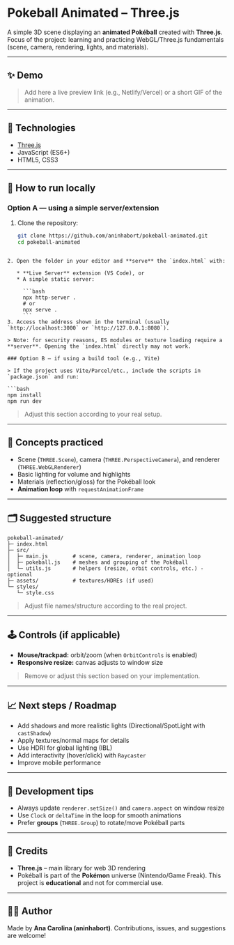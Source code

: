# Pokeball Animated – Three.js

A simple 3D scene displaying an **animated Pokéball** created with **Three.js**.  
Focus of the project: learning and practicing WebGL/Three.js fundamentals (scene, camera, rendering, lights, and materials).

---

## ✨ Demo

> Add here a live preview link (e.g., Netlify/Vercel) or a short GIF of the animation.

---

## 🧱 Technologies

- [Three.js](https://threejs.org/)  
- JavaScript (ES6+)
- HTML5, CSS3

---

## 🔧 How to run locally

### Option A — using a simple server/extension
1. Clone the repository:
   ```bash
   git clone https://github.com/aninhabort/pokeball-animated.git
   cd pokeball-animated
```

2. Open the folder in your editor and **serve** the `index.html` with:

   * **Live Server** extension (VS Code), or
   * A simple static server:

     ```bash
     npx http-server .
     # or
     npx serve .
     ```
3. Access the address shown in the terminal (usually `http://localhost:3000` or `http://127.0.0.1:8080`).

> Note: for security reasons, ES modules or texture loading require a **server**. Opening the `index.html` directly may not work.

### Option B — if using a build tool (e.g., Vite)

> If the project uses Vite/Parcel/etc., include the scripts in `package.json` and run:

```bash
npm install
npm run dev
```

> Adjust this section according to your real setup.

---

## 🧠 Concepts practiced

* Scene (`THREE.Scene`), camera (`THREE.PerspectiveCamera`), and renderer (`THREE.WebGLRenderer`)
* Basic lighting for volume and highlights
* Materials (reflection/gloss) for the Pokéball look
* **Animation loop** with `requestAnimationFrame`

---

## 🗂️ Suggested structure

```
pokeball-animated/
├─ index.html
├─ src/
│  ├─ main.js        # scene, camera, renderer, animation loop
│  ├─ pokeball.js    # meshes and grouping of the Pokéball
│  └─ utils.js       # helpers (resize, orbit controls, etc.) - optional
├─ assets/           # textures/HDREs (if used)
└─ styles/
   └─ style.css
```

> Adjust file names/structure according to the real project.

---

## 🕹️ Controls (if applicable)

* **Mouse/trackpad:** orbit/zoom (when `OrbitControls` is enabled)
* **Responsive resize:** canvas adjusts to window size

> Remove or adjust this section based on your implementation.

---

## 📈 Next steps / Roadmap

* Add shadows and more realistic lights (Directional/SpotLight with `castShadow`)
* Apply textures/normal maps for details
* Use HDRI for global lighting (IBL)
* Add interactivity (hover/click) with `Raycaster`
* Improve mobile performance

---

## 🧪 Development tips

* Always update `renderer.setSize()` and `camera.aspect` on window resize
* Use `Clock` or `deltaTime` in the loop for smooth animations
* Prefer **groups** (`THREE.Group`) to rotate/move Pokéball parts

---

## 🙌 Credits

* **Three.js** – main library for web 3D rendering
* Pokéball is part of the **Pokémon** universe (Nintendo/Game Freak).
  This project is **educational** and not for commercial use.

---

## 👩‍💻 Author

Made by **Ana Carolina (aninhabort)**.
Contributions, issues, and suggestions are welcome!
